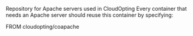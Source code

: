 Repository for Apache servers used in CloudOpting
Every container that needs an Apache server should reuse this container by specifying:

FROM cloudopting/coapache

